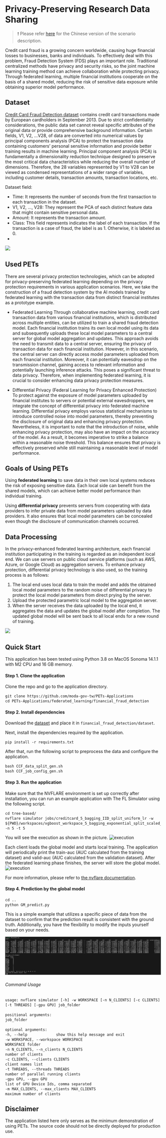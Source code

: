 
# Privacy-Preserving Research Data Sharing


> :exclamation: Please refer [here](https://hackmd.io/@petworks/S1mOhh90n) for the Chinese version of the scenario description.

Credit card fraud is a growing concern worldwide, causing huge financial losses to businesses, banks and individuals. To effectively deal with this problem, Fraud Detection System (FDS) plays an important role. Traditional centralized methods have privacy and security risks, so the joint machine learning training method can achieve collaboration while protecting privacy. Through federated learning, multiple financial institutions cooperate on the basis of a shared model, reducing the risk of sensitive data exposure while obtaining superior model performance.

## Dataset

[Credit Card Fraud Detection dataset](https://www.kaggle.com/datasets/mlg-ulb/creditcardfraud)
contains credit card transactions made by European cardholders in September 2013. Due to strict confidentiality considerations, the public data set cannot reveal specific attributes of the original data or provide comprehensive background information. Certain fields, V1, V2, …V28, of data are converted into numerical values by principal components analysis (PCA) to protect the transaction data containing customers’ personal sensitive information and provide better training results in machine learning. Principal component analysis (PCA) is fundamentally a dimensionality reduction technique designed to preserve the most critical data characteristics while reducing the overall number of dimensions. Therefore, the 28 variables represented by V1 to V28 can be viewed as condensed representations of a wider range of variables, including customer details, transaction amounts, transaction locations, etc.

Dataset field:
- Time: It represents the number of seconds from the first transaction to each transaction in the dataset.
- V1, V2, …, V28: They represent the PCA of each distinct feature data that might contain sensitive personal data.
- Amount: It represents the transaction amount.
- Class: This field represents indicates the label of each transaction. If the transaction is a case of fraud, the label is as 1. Otherwise, it is labeled as 0.
- 
![](https://hackmd.io/_uploads/rkfjVI0a2.jpg)


## Used PETs

There are several privacy protection technologies, which can be adopted for privacy-preserving federated learning depending on the privacy protection requirements in various application scenarios. Here, we take the construction of a fraud detection system by the AI models trained by federated learning with the transaction data from distinct financial institutes as a prototype example.

* Federated Learning
Through collaborative machine learning, credit card transaction data from various financial institutions, which is distributed across multiple entities, can be utilized to train a shared fraud detection model. Each financial institution trains its own local model using its data and subsequently uploads these local model parameters to a central server for global model aggregation and updates. This approach avoids the need to transmit data to a central server, ensuring the privacy of transaction data for each financial institution.
However, in this scenario, the central server can directly access model parameters uploaded from each financial institution. Moreover, it can potentially eavesdrop on the transmission channel, gaining access to relevant information and potentially launching inference attacks. This poses a significant threat to data privacy. Therefore, when implementing federated learning, it is crucial to consider enhancing data privacy protection measures.

* Differential Privacy (Federal Learning for Privacy Enhanced Protection)
To protect against the exposure of model parameters uploaded by financial institutes to servers or potential external eavesdroppers, we integrate the concept of differential privacy into federated machine learning.
Differential privacy employs various statistical mechanisms to introduce controlled noise into model parameters, thereby preventing the disclosure of original data and enhancing privacy protection. Nevertheless, it is important to note that the introduction of noise, while enhancing privacy protection, may also have an impact on the accuracy of the model. As a result, it becomes imperative to strike a balance within a reasonable noise threshold. This balance ensures that privacy is effectively preserved while still maintaining a reasonable level of model performance.

## Goals of Using PETs

Using **federated learning** to save data in their own local systems reduces the risk of exposing sensitive data. Each local side can benefit from the shared models, which can achieve better model performance than individual training.

Using **differential privacy** prevents servers from cooperating with data providers to infer private data from model parameters uploaded by data providers. It also ensures that local model parameters can be concealed even though the disclosure of communication channels occurred. 

## Data Processing

In the privacy-enhanced federated learning architecture, each financial institution participating in the training is regarded as an independent local end. We can use servers on public cloud service platforms (such as AWS, Azure, or Google Cloud) as aggregation servers. To enhance privacy protection, differential privacy technology is also used, so the training process is as follows:
1.  The local end uses local data to train the model and adds the obtained local model parameters to the random noise of differential privacy to protect the local model parameters from direct prying by the server.
2.  Upload the protected parametric local model to the aggregation server.
3.	When the server receives the data uploaded by the local end, it aggregates the data and updates the global model after completion. The updated global model will be sent back to all local ends for a new round of training.

![](https://hackmd.io/_uploads/HyTeH80T3.jpg)

## Quick Start

This application has been tested using Python 3.8 on MacOS Sonoma 14.1.1 with M2 CPU and 16 GB memory.

#### Step 1. Clone the application

Clone the repo and go to the application directory.
```
git clone https://github.com/moda-gov-tw/PETs-Applications
cd PETs-Applications/federated_learning/financial_fraud_detection
```
#### Step 2. Install dependencies

Download the [dataset](https://www.kaggle.com/datasets/mlg-ulb/creditcardfraud/) and place it in `financial_fraud_detection/dataset`.

Next, install the dependencies required by the application.

```
pip install -r requirements.txt
```

After that, run the following script to preprocess the data and configure the application.
```
bash CCF_data_split_gen.sh
bash CCF_job_config_gen.sh
```

#### Step 3. Run the application

Make sure that the NVFLARE environment is set up correctly after installation, you can run an example application with The FL Simulator using the following script.

```
cd tree-based/
nvflare simulator jobs/creditcard_5_bagging_IID_split_uniform_lr -w ${PWD}/workspaces/xgboost_workspace_5_bagging_exponential_split_scaled_lr -n 5 -t 5
```

You will see the execution as shown in the picture.
![execution](./figures/execution.png)

Each client loads the global model and starts local training. The application will periodically print the train-auc (AUC calculated from the training dataset) and valid-auc (AUC calculated from the validation dataset).
After the federated learning phase finishes, the server will store the global model.
![execution](./figures/store_model.png)

For more information, please refer to [the nvflare documentation](https://nvflare.readthedocs.io/en/main/index.html).

#### Step 4. Prediction by the global model

```
cd ..
python GM_predict.py
```

This is a simple example that utilizes a specific piece of data from the dataset to confirm that the prediction result is consistent with the ground truth. Additionally, you have the flexibility to modify the inputs yourself based on your needs.

![execution](./figures/GM_predict.png)

###### Command Usage
```
usage: nvflare simulator [-h] -w WORKSPACE [-n N_CLIENTS] [-c CLIENTS] [-t THREADS] [-gpu GPU] job_folder

positional arguments:
job_folder

optional arguments:
-h, --help             show this help message and exit
-w WORKSPACE, --workspace WORKSPACE
WORKSPACE folder
-n N_CLIENTS, --n_clients N_CLIENTS
number of clients
-c CLIENTS, --clients CLIENTS
client names list
-t THREADS, --threads THREADS
number of parallel running clients
-gpu GPU, --gpu GPU
list of GPU Device Ids, comma separated
-m MAX_CLIENTS, --max_clients MAX_CLIENTS
maximum number of clients
```

## Disclaimer
The application listed here only serves as the minimum demonstration of using PETs. The source code should not be directly deployed for production use.
